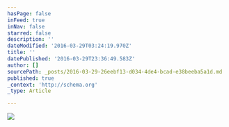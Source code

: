 ```yaml
---
hasPage: false
inFeed: true
inNav: false
starred: false
description: ''
dateModified: '2016-03-29T03:24:19.970Z'
title: ''
datePublished: '2016-03-29T23:36:49.583Z'
author: []
sourcePath: _posts/2016-03-29-26eebf13-d034-4de4-bcad-e38beeba5a1d.md
published: true
_context: 'http://schema.org'
_type: Article

---
```

![](https://the-grid-user-content.s3-us-west-2.amazonaws.com/be1d5679-3f66-48a6-a411-3dbce8b3233f.jpg)